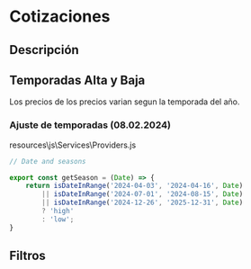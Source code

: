 # Cotizaciones

## Descripción



## Temporadas Alta y Baja
Los precios de los precios varian segun la temporada del año.

### Ajuste de temporadas (08.02.2024)
resources\js\Services\Providers.js

```js
// Date and seasons

export const getSeason = (Date) => {
    return isDateInRange('2024-04-03', '2024-04-16', Date) 
        || isDateInRange('2024-07-01', '2024-08-15', Date)
        || isDateInRange('2024-12-26', '2025-12-31', Date) 
        ? 'high' 
        : 'low';
}
```

## Filtros